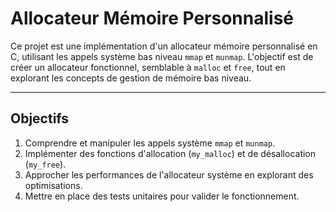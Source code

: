 # Allocateur Mémoire Personnalisé

Ce projet est une implémentation d'un allocateur mémoire personnalisé en C, utilisant les appels système bas niveau `mmap` et `munmap`. L'objectif est de créer un allocateur fonctionnel, semblable à `malloc` et `free`, tout en explorant les concepts de gestion de mémoire bas niveau.

---

## **Objectifs**

1. Comprendre et manipuler les appels système `mmap` et `munmap`.
2. Implémenter des fonctions d'allocation (`my_malloc`) et de désallocation (`my_free`).
3. Approcher les performances de l'allocateur système en explorant des optimisations.
4. Mettre en place des tests unitaires pour valider le fonctionnement.
